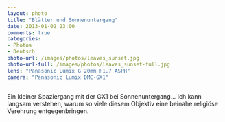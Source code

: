 ```yaml
---
layout: photo
title: "Blätter und Sonnenuntergang"
date: 2013-01-02 23:00
comments: true
categories: 
- Photos
- Deutsch
photo-url: /images/photos/leaves_sunset.jpg
photo-url-full: /images/photos/leaves_sunset-full.jpg
lens: "Panasonic Lumix G 20mm F1.7 ASPH"
camera: "Panasonic Lumix DMC-GX1"
---
```


Ein kleiner Spaziergang mit der GX1 bei Sonnenuntergang... Ich kann langsam verstehen, warum so viele diesem Objektiv eine beinahe religiöse Verehrung entgegenbringen.